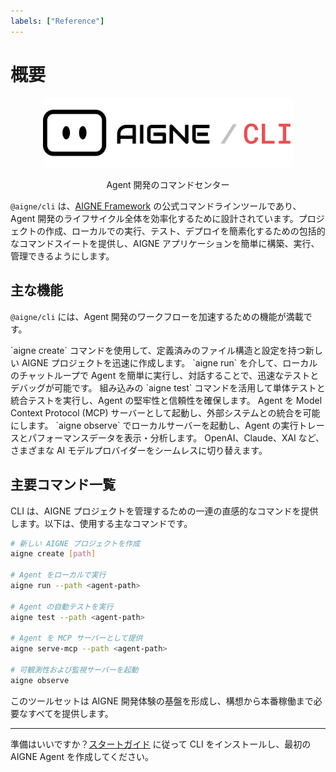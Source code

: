 ```yaml
---
labels: ["Reference"]
---
```


# 概要

<p align="center">
  <picture>
    <source srcset="../logo-dark.svg" media="(prefers-color-scheme: dark)">
    <source srcset="../logo.svg" media="(prefers-color-scheme: light)">
    <img src="../logo.svg" alt="AIGNE ロゴ" width="400" />
  </picture>

  <center>Agent 開発のコマンドセンター</center>
</p>

`@aigne/cli` は、[AIGNE Framework](https://github.com/AIGNE-io/aigne-framework) の公式コマンドラインツールであり、Agent 開発のライフサイクル全体を効率化するために設計されています。プロジェクトの作成、ローカルでの実行、テスト、デプロイを簡素化するための包括的なコマンドスイートを提供し、AIGNE アプリケーションを簡単に構築、実行、管理できるようにします。

## 主な機能

`@aigne/cli` には、Agent 開発のワークフローを加速するための機能が満載です。

<x-cards data-columns="3">
  <x-card data-title="プロジェクトのひな形作成" data-icon="lucide:folder-plus">
    `aigne create` コマンドを使用して、定義済みのファイル構造と設定を持つ新しい AIGNE プロジェクトを迅速に作成します。
  </x-card>
  <x-card data-title="ローカルでの Agent 実行" data-icon="lucide:play-circle">
    `aigne run` を介して、ローカルのチャットループで Agent を簡単に実行し、対話することで、迅速なテストとデバッグが可能です。
  </x-card>
  <x-card data-title="自動テスト" data-icon="lucide:beaker">
    組み込みの `aigne test` コマンドを活用して単体テストと統合テストを実行し、Agent の堅牢性と信頼性を確保します。
  </x-card>
  <x-card data-title="MCP サーバー統合" data-icon="lucide:server">
    Agent を Model Context Protocol (MCP) サーバーとして起動し、外部システムとの統合を可能にします。
  </x-card>
  <x-card data-title="豊富な可観測性" data-icon="lucide:bar-chart-3">
    `aigne observe` でローカルサーバーを起動し、Agent の実行トレースとパフォーマンスデータを表示・分析します。
  </x-card>
  <x-card data-title="マルチモデル対応" data-icon="lucide:bot">
    OpenAI、Claude、XAI など、さまざまな AI モデルプロバイダーをシームレスに切り替えます。
  </x-card>
</x-cards>

## 主要コマンド一覧

CLI は、AIGNE プロジェクトを管理するための一連の直感的なコマンドを提供します。以下は、使用する主なコマンドです。

```bash 基本コマンド icon=lucide:terminal
# 新しい AIGNE プロジェクトを作成
aigne create [path]

# Agent をローカルで実行
aigne run --path <agent-path>

# Agent の自動テストを実行
aigne test --path <agent-path>

# Agent を MCP サーバーとして提供
aigne serve-mcp --path <agent-path>

# 可観測性および監視サーバーを起動
aigne observe
```

このツールセットは AIGNE 開発体験の基盤を形成し、構想から本番稼働まで必要なすべてを提供します。

---

準備はいいですか？[スタートガイド](./getting-started.md) に従って CLI をインストールし、最初の AIGNE Agent を作成してください。
